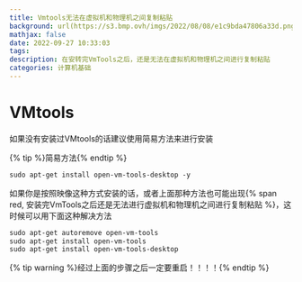 ```yaml
---
title: Vmtools无法在虚拟机和物理机之间复制粘贴
background: url(https://s3.bmp.ovh/imgs/2022/08/08/e1c9bda47806a33d.png)
mathjax: false
date: 2022-09-27 10:33:03
tags:
description: 在安转完VmTools之后，还是无法在虚拟机和物理机之间进行复制粘贴
categories: 计算机基础
---
```


# VMtools

如果没有安装过VMtools的话建议使用简易方法来进行安装

{% tip %}简易方法{% endtip %}

```xml
sudo apt-get install open-vm-tools-desktop -y
```

如果你是按照映像这种方式安装的话，或者上面那种方法也可能出现{% span red, 安装完VmTools之后还是无法进行虚拟机和物理机之间进行复制粘贴 %}，这时候可以用下面这种解决方法

```xml
sudo apt-get autoremove open-vm-tools
sudo apt-get install open-vm-tools
sudo apt-get install open-vm-tools-desktop
```

{% tip warning %}经过上面的步骤之后一定要重启！！！！{% endtip %}

